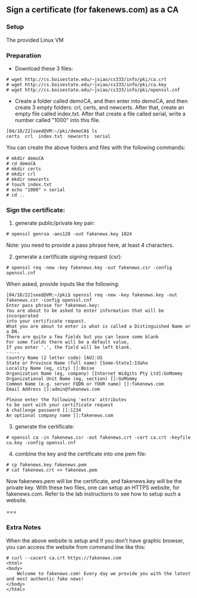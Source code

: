 ## Sign a certificate (for fakenews.com) as a CA

### Setup

The provided Linux VM

### Preparation

- Download these 3 files:

```console
# wget http://cs.boisestate.edu/~jxiao/cs333/info/pki/ca.crt
# wget http://cs.boisestate.edu/~jxiao/cs333/info/pki/ca.key
# wget http://cs.boisestate.edu/~jxiao/cs333/info/pki/openssl.cnf
```

- Create a folder called demoCA, and then enter into demoCA, and then create 3 empty folders: crl, certs, and newcerts. After that, create an empty file called index.txt. After that create a file called serial, write a number called "1000" into this file.

```console
[04/18/22]seed@VM:~/pki/demoCA$ ls
certs  crl  index.txt  newcerts  serial
```

You can create the above folders and files with the following commands:

```console
# mkdir demoCA
# cd demoCA
# mkdir certs
# mkdir crl
# mkdir newcerts
# touch index.txt
# echo "1000" > serial
# cd ..
```

### Sign the certificate:

1. generate public/private key pair:

```console
# openssl genrsa -aes128 -out fakenews.key 1024
```

Note: you need to provide a pass phrase here, at least 4 characters.

2. generate a certificate signing request (csr):

```console
# openssl req -new -key fakenews.key -out fakenews.csr -config openssl.cnf
```

When asked, provide inputs like the following:

```console
[04/18/22]seed@VM:~/pki$ openssl req -new -key fakenews.key -out fakenews.csr -config openssl.cnf
Enter pass phrase for fakenews.key:
You are about to be asked to enter information that will be incorporated
into your certificate request.
What you are about to enter is what is called a Distinguished Name or a DN.
There are quite a few fields but you can leave some blank
For some fields there will be a default value,
If you enter '.', the field will be left blank.
-----
Country Name (2 letter code) [AU]:US
State or Province Name (full name) [Some-State]:Idaho
Locality Name (eg, city) []:Boise
Organization Name (eg, company) [Internet Widgits Pty Ltd]:GoMommy
Organizational Unit Name (eg, section) []:GoMommy
Common Name (e.g. server FQDN or YOUR name) []:fakenews.com
Email Address []:admin@fakenews.com

Please enter the following 'extra' attributes
to be sent with your certificate request
A challenge password []:1234
An optional company name []:fakenews.com
```

3. generate the certificate:

```console
# openssl ca -in fakenews.csr -out fakenews.crt -cert ca.crt -keyfile ca.key -config openssl.cnf
```

4. combine the key and the certificate into one pem file:

```console
# cp fakenews.key fakenews.pem
# cat fakenews.crt >> fakenews.pem
```

Now fakenews.pem will be the certificate, and fakenews.key will be the private key. With these two files, one can setup an HTTPS website, for fakenews.com. Refer to the lab instructions to see how to setup such a website.

===

### Extra Notes

When the above website is setup and if you don't have graphic browser, you can access the website from command line like this:

```console
# curl --cacert ca.crt https://fakenews.com
<html>
<body>
	Welcome to fakenews.com! Every day we provide you with the latest and most authentic fake news!
</body>
</html>
```
